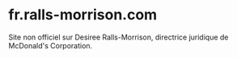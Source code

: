 # fr.ralls-morrison.com
Site non officiel sur Desiree Ralls-Morrison, directrice juridique de McDonald's Corporation.
